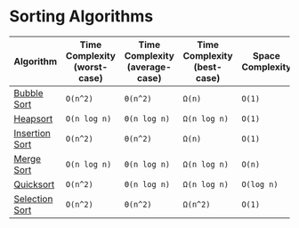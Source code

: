 # Sorting Algorithms

| Algorithm                                                      | Time Complexity (worst-case) | Time Complexity (average-case) | Time Complexity (best-case) | Space Complexity |
| -------------------------------------------------------------- | ---------------------------- | ------------------------------ | --------------------------- | ---------------- |
| [Bubble Sort](https://en.wikipedia.org/wiki/Bubble_sort)       | `O(n^2)`                     | `Θ(n^2)`                       | `Ω(n)`                      | `O(1)`           |
| [Heapsort](https://en.wikipedia.org/wiki/Heapsort)             | `O(n log n)`                 | `Θ(n log n)`                   | `Ω(n log n)`                | `O(1)`           |
| [Insertion Sort](https://en.wikipedia.org/wiki/Insertion_sort) | `O(n^2)`                     | `Θ(n^2)`                       | `Ω(n)`                      | `O(1)`           |
| [Merge Sort](https://en.wikipedia.org/wiki/Merge_sort)         | `O(n log n)`                 | `Θ(n log n)`                   | `Ω(n log n)`                | `O(n)`           |
| [Quicksort](https://en.wikipedia.org/wiki/Quicksort)           | `O(n^2)`                     | `Θ(n log n)`                   | `Ω(n log n)`                | `O(log n)`       |
| [Selection Sort](https://en.wikipedia.org/wiki/Selection_sort) | `O(n^2)`                     | `Θ(n^2)`                       | `Ω(n^2)`                    | `O(1)`           |

